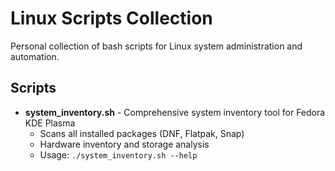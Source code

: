 # Linux Scripts Collection

Personal collection of bash scripts for Linux system administration and automation.

## Scripts

- **system_inventory.sh** - Comprehensive system inventory tool for Fedora KDE Plasma
  - Scans all installed packages (DNF, Flatpak, Snap)
  - Hardware inventory and storage analysis
  - Usage: `./system_inventory.sh --help`




